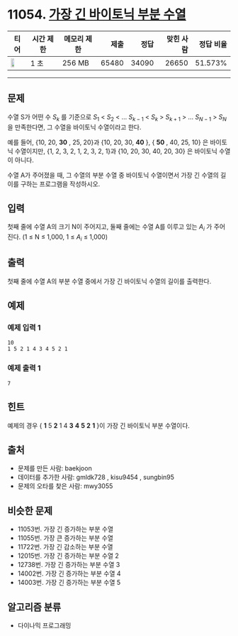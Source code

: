 # 11054. [가장 긴 바이토닉 부분 수열](https://www.acmicpc.net/problem/11054)

| 티어 | 시간 제한 | 메모리 제한 | 제출 | 정답 | 맞힌 사람 | 정답 비율 |
|---|---|---|---:|---:|---:|---:|
| <img src="https://static.solved.ac/tier_small/12.svg" width="50%" /> | 1 초 | 256 MB | 65480 | 34090 | 26650 | 51.573% |

---

## 문제

수열 S가 어떤 수 $S_{k}$
를 기준으로 $S_{1}$
< $S_{2}$
< ... $S_{k-1}$
< $S_{k}$
\> $S_{k+1}$
\> ... $S_{N-1}$
\> $S_{N}$
을 만족한다면, 그 수열을 바이토닉 수열이라고 한다.

예를 들어, {10, 20,  **30** , 25, 20}과 {10, 20, 30,  **40** }, { **50** , 40, 25, 10} 은 바이토닉 수열이지만,  {1, 2, 3, 2, 1, 2, 3, 2, 1}과 {10, 20, 30, 40, 20, 30} 은 바이토닉 수열이 아니다.

수열 A가 주어졌을 때, 그 수열의 부분 수열 중 바이토닉 수열이면서 가장 긴 수열의 길이를 구하는 프로그램을 작성하시오.

## 입력

첫째 줄에 수열 A의 크기 N이 주어지고, 둘째 줄에는 수열 A를 이루고 있는 $A_{i}$
가 주어진다. (1 ≤ N ≤ 1,000, 1 ≤ $A_{i}$
≤ 1,000)

## 출력

첫째 줄에 수열 A의 부분 수열 중에서 가장 긴 바이토닉 수열의 길이를 출력한다.

## 예제

### 예제 입력 1

```
10
1 5 2 1 4 3 4 5 2 1
```

### 예제 출력 1

```
7
```

## 힌트

예제의 경우 { **1**  5  **2**  1 4  **3** **4** **5** **2** **1** }이 가장 긴 바이토닉 부분 수열이다.

## 출처

- 문제를 만든 사람: baekjoon
- 데이터를 추가한 사람: gmldk728 , kisu9454 , sungbin95
- 문제의 오타를 찾은 사람: mwy3055

## 비슷한 문제

- 11053번. 가장 긴 증가하는 부분 수열
- 11055번. 가장 큰 증가하는 부분 수열
- 11722번. 가장 긴 감소하는 부분 수열
- 12015번. 가장 긴 증가하는 부분 수열 2
- 12738번. 가장 긴 증가하는 부분 수열 3
- 14002번. 가장 긴 증가하는 부분 수열 4
- 14003번. 가장 긴 증가하는 부분 수열 5

## 알고리즘 분류

- 다이나믹 프로그래밍

